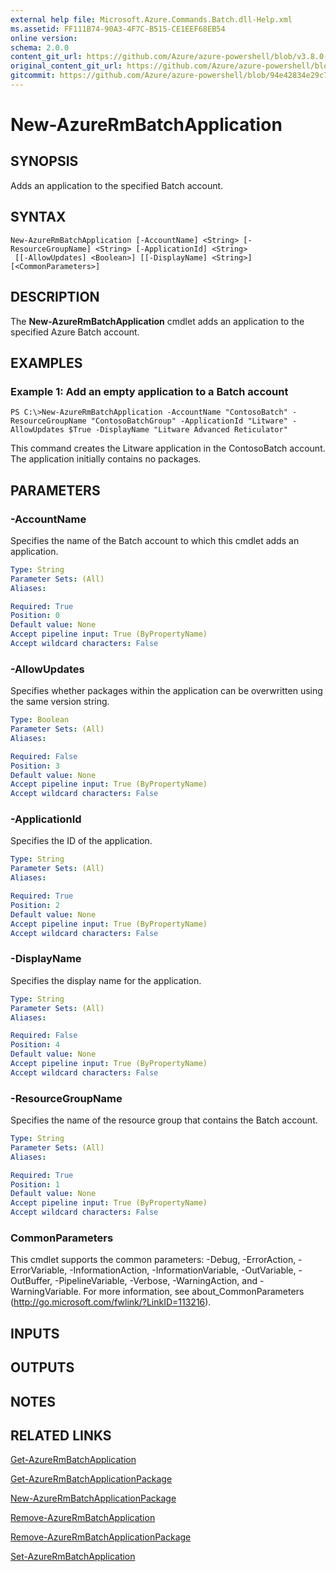 ```yaml
---
external help file: Microsoft.Azure.Commands.Batch.dll-Help.xml
ms.assetid: FF111B74-90A3-4F7C-B515-CE1EEF68EB54
online version:
schema: 2.0.0
content_git_url: https://github.com/Azure/azure-powershell/blob/v3.8.0-April2017/src/ResourceManager/AzureBatch/Commands.Batch/help/New-AzureRmBatchApplication.md
original_content_git_url: https://github.com/Azure/azure-powershell/blob/v3.8.0-April2017/src/ResourceManager/AzureBatch/Commands.Batch/help/New-AzureRmBatchApplication.md
gitcommit: https://github.com/Azure/azure-powershell/blob/94e42834e29c78cafba9e3f1e99e14af92561036
---
```


# New-AzureRmBatchApplication

## SYNOPSIS
Adds an application to the specified Batch account.

## SYNTAX

```
New-AzureRmBatchApplication [-AccountName] <String> [-ResourceGroupName] <String> [-ApplicationId] <String>
 [[-AllowUpdates] <Boolean>] [[-DisplayName] <String>] [<CommonParameters>]
```

## DESCRIPTION
The **New-AzureRmBatchApplication** cmdlet adds an application to the specified Azure Batch account.

## EXAMPLES

### Example 1: Add an empty application to a Batch account
```
PS C:\>New-AzureRmBatchApplication -AccountName "ContosoBatch" -ResourceGroupName "ContosoBatchGroup" -ApplicationId "Litware" -AllowUpdates $True -DisplayName "Litware Advanced Reticulator"
```

This command creates the Litware application in the ContosoBatch account.
The application initially contains no packages.

## PARAMETERS

### -AccountName
Specifies the name of the Batch account to which this cmdlet adds an application.

```yaml
Type: String
Parameter Sets: (All)
Aliases: 

Required: True
Position: 0
Default value: None
Accept pipeline input: True (ByPropertyName)
Accept wildcard characters: False
```

### -AllowUpdates
Specifies whether packages within the application can be overwritten using the same version string.

```yaml
Type: Boolean
Parameter Sets: (All)
Aliases: 

Required: False
Position: 3
Default value: None
Accept pipeline input: True (ByPropertyName)
Accept wildcard characters: False
```

### -ApplicationId
Specifies the ID of the application.

```yaml
Type: String
Parameter Sets: (All)
Aliases: 

Required: True
Position: 2
Default value: None
Accept pipeline input: True (ByPropertyName)
Accept wildcard characters: False
```

### -DisplayName
Specifies the display name for the application.

```yaml
Type: String
Parameter Sets: (All)
Aliases: 

Required: False
Position: 4
Default value: None
Accept pipeline input: True (ByPropertyName)
Accept wildcard characters: False
```

### -ResourceGroupName
Specifies the name of the resource group that contains the Batch account.

```yaml
Type: String
Parameter Sets: (All)
Aliases: 

Required: True
Position: 1
Default value: None
Accept pipeline input: True (ByPropertyName)
Accept wildcard characters: False
```

### CommonParameters
This cmdlet supports the common parameters: -Debug, -ErrorAction, -ErrorVariable, -InformationAction, -InformationVariable, -OutVariable, -OutBuffer, -PipelineVariable, -Verbose, -WarningAction, and -WarningVariable. For more information, see about_CommonParameters (http://go.microsoft.com/fwlink/?LinkID=113216).

## INPUTS

## OUTPUTS

## NOTES

## RELATED LINKS

[Get-AzureRmBatchApplication](./Get-AzureRmBatchApplication.md)

[Get-AzureRmBatchApplicationPackage](./Get-AzureRmBatchApplicationPackage.md)

[New-AzureRmBatchApplicationPackage](./New-AzureRmBatchApplicationPackage.md)

[Remove-AzureRmBatchApplication](./Remove-AzureRmBatchApplication.md)

[Remove-AzureRmBatchApplicationPackage](./Remove-AzureRmBatchApplicationPackage.md)

[Set-AzureRmBatchApplication](./Set-AzureRmBatchApplication.md)


